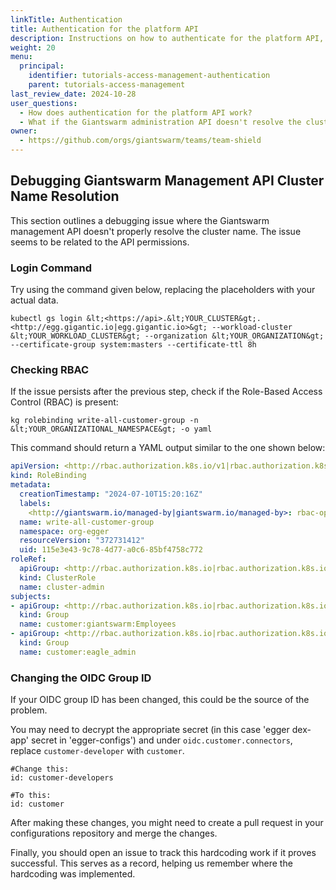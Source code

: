 ```yaml
---
linkTitle: Authentication
title: Authentication for the platform API
description: Instructions on how to authenticate for the platform API, both as a user and in an automation context. We also provide some technical background information and requirements for new customers. This also includes a guide to debug issues with Giantswarm management API cluster name resolution.
weight: 20
menu:
  principal:
    identifier: tutorials-access-management-authentication
    parent: tutorials-access-management
last_review_date: 2024-10-28
user_questions:
  - How does authentication for the platform API work?
  - What if the Giantswarm administration API doesn't resolve the cluster name properly?
owner:
  - https://github.com/orgs/giantswarm/teams/team-shield
---
```


## Debugging Giantswarm Management API Cluster Name Resolution

This section outlines a debugging issue where the Giantswarm management API doesn't properly resolve the cluster name. The issue seems to be related to the API permissions. 

### Login Command

Try using the command given below, replacing the placeholders with your actual data.

```shell
kubectl gs login &lt;<https://api>.&lt;YOUR_CLUSTER&gt;.<http://egg.gigantic.io|egg.gigantic.io>&gt; --workload-cluster &lt;YOUR_WORKLOAD_CLUSTER&gt; --organization &lt;YOUR_ORGANIZATION&gt; --certificate-group system:masters --certificate-ttl 8h
```

### Checking RBAC

If the issue persists after the previous step, check if the Role-Based Access Control (RBAC) is present:

```shell
kg rolebinding write-all-customer-group -n &lt;YOUR_ORGANIZATIONAL_NAMESPACE&gt; -o yaml
```

This command should return a YAML output similar to the one shown below:

```yaml
apiVersion: <http://rbac.authorization.k8s.io/v1|rbac.authorization.k8s.io/v1>
kind: RoleBinding
metadata:
  creationTimestamp: "2024-07-10T15:20:16Z"
  labels:
    <http://giantswarm.io/managed-by|giantswarm.io/managed-by>: rbac-operator
  name: write-all-customer-group
  namespace: org-egger
  resourceVersion: "372731412"
  uid: 115e3e43-9c78-4d77-a0c6-85bf4758c772
roleRef:
  apiGroup: <http://rbac.authorization.k8s.io|rbac.authorization.k8s.io>
  kind: ClusterRole
  name: cluster-admin
subjects:
- apiGroup: <http://rbac.authorization.k8s.io|rbac.authorization.k8s.io>
  kind: Group
  name: customer:giantswarm:Employees
- apiGroup: <http://rbac.authorization.k8s.io|rbac.authorization.k8s.io>
  kind: Group
  name: customer:eagle_admin
```

### Changing the OIDC Group ID

If your OIDC group ID has been changed, this could be the source of the problem.

You may need to decrypt the appropriate secret (in this case 'egger dex-app' secret in 'egger-configs') and under `oidc.customer.connectors`, replace `customer-developer` with `customer`.

```shell
#Change this:
id: customer-developers

#To this:
id: customer
```
After making these changes, you might need to create a pull request in your configurations repository and merge the changes.

Finally, you should open an issue to track this hardcoding work if it proves successful. This serves as a record, helping us remember where the hardcoding was implemented.